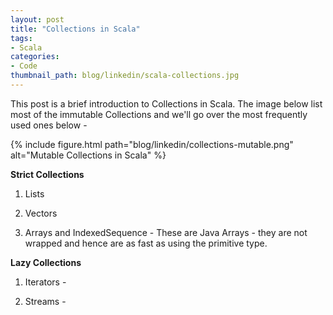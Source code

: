 ```yaml
---
layout: post
title: "Collections in Scala"
tags:
- Scala
categories:
- Code
thumbnail_path: blog/linkedin/scala-collections.jpg
---
```


This post is a brief introduction to Collections in Scala. The image below list most of the immutable Collections and we'll go over the most frequently used ones below -

{% include figure.html path="blog/linkedin/collections-mutable.png" alt="Mutable Collections in Scala" %}

**Strict Collections**

1. Lists

2. Vectors

3. Arrays and IndexedSequence - These are Java Arrays - they are not wrapped and hence are as fast as using the primitive type.

**Lazy Collections**

1. Iterators -

2. Streams - 